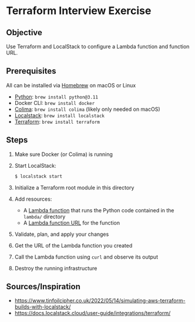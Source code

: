 # Terraform Interview Exercise

## Objective

Use Terraform and LocalStack to configure a Lambda function and function URL.

## Prerequisites

All can be installed via [Homebrew](https://brew.sh/) on macOS or Linux

- [Python](https://www.python.org/downloads/): `brew install python@3.11`
- Docker CLI: `brew install docker`
- [Colima](https://github.com/abiosoft/colima): `brew install colima` (likely only needed on macOS)
- [Localstack](https://docs.localstack.cloud/getting-started/installation/): `brew install localstack`
- [Terraform](https://developer.hashicorp.com/terraform/downloads): `brew install terraform`

## Steps

1. Make sure Docker (or Colima) is running
1. Start LocalStack:

   ```bash
   $ localstack start
   ```

1. Initialize a Terraform root module in this directory
1. Add resources:
   - A [Lambda function](https://registry.terraform.io/providers/hashicorp/aws/latest/docs/resources/lambda_function) that runs the Python code contained in the `lambda/` directory
   - A [Lambda function URL](https://registry.terraform.io/providers/hashicorp/aws/latest/docs/resources/lambda_function_url) for the function
1. Validate, plan, and apply your changes
1. Get the URL of the Lambda function you created
1. Call the Lambda function using `curl` and observe its output
1. Destroy the running infrastructure

## Sources/Inspiration

- https://www.tinfoilcipher.co.uk/2022/05/14/simulating-aws-terraform-builds-with-localstack/
- https://docs.localstack.cloud/user-guide/integrations/terraform/
